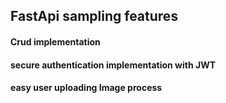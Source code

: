 ## FastApi sampling features
#### Crud implementation
#### secure authentication implementation with JWT
#### easy user uploading Image process
